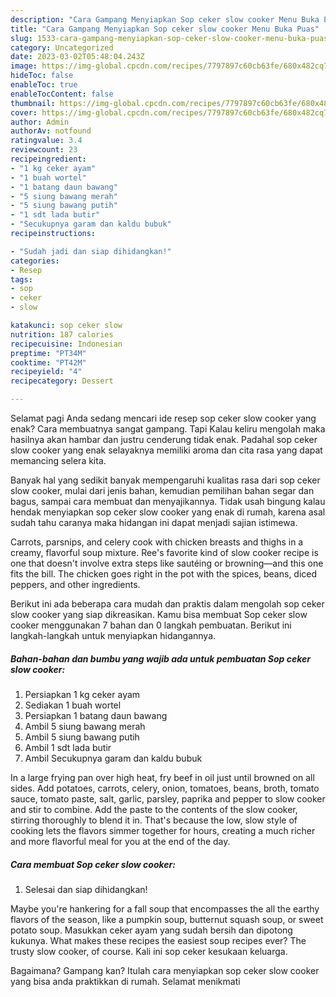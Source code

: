 ```yaml
---
description: "Cara Gampang Menyiapkan Sop ceker slow cooker Menu Buka Puas"
title: "Cara Gampang Menyiapkan Sop ceker slow cooker Menu Buka Puas"
slug: 1533-cara-gampang-menyiapkan-sop-ceker-slow-cooker-menu-buka-puas
category: Uncategorized
date: 2023-03-02T05:48:04.243Z
image: https://img-global.cpcdn.com/recipes/7797897c60cb63fe/680x482cq70/sop-ceker-slow-cooker-foto-resep-utama.jpg
hideToc: false
enableToc: true
enableTocContent: false
thumbnail: https://img-global.cpcdn.com/recipes/7797897c60cb63fe/680x482cq70/sop-ceker-slow-cooker-foto-resep-utama.jpg
cover: https://img-global.cpcdn.com/recipes/7797897c60cb63fe/680x482cq70/sop-ceker-slow-cooker-foto-resep-utama.jpg
author: Admin
authorAv: notfound
ratingvalue: 3.4
reviewcount: 23
recipeingredient:
- "1 kg ceker ayam"
- "1 buah wortel"
- "1 batang daun bawang"
- "5 siung bawang merah"
- "5 siung bawang putih"
- "1 sdt lada butir"
- "Secukupnya garam dan kaldu bubuk"
recipeinstructions:

- "Sudah jadi dan siap dihidangkan!"
categories:
- Resep
tags:
- sop
- ceker
- slow

katakunci: sop ceker slow 
nutrition: 187 calories
recipecuisine: Indonesian
preptime: "PT34M"
cooktime: "PT42M"
recipeyield: "4"
recipecategory: Dessert

---
```



Selamat pagi Anda sedang mencari ide resep sop ceker slow cooker yang enak? Cara membuatnya sangat gampang. Tapi Kalau keliru mengolah maka hasilnya akan hambar dan justru cenderung tidak enak. Padahal sop ceker slow cooker yang enak selayaknya memiliki aroma dan cita rasa yang dapat memancing selera kita.


Banyak hal yang sedikit banyak mempengaruhi kualitas rasa dari sop ceker slow cooker, mulai dari jenis bahan, kemudian pemilihan bahan segar dan bagus, sampai cara membuat dan menyajikannya. Tidak usah bingung kalau hendak menyiapkan sop ceker slow cooker yang enak di rumah, karena asal sudah tahu caranya maka hidangan ini dapat menjadi sajian istimewa.

Carrots, parsnips, and celery cook with chicken breasts and thighs in a creamy, flavorful soup mixture. Ree&#39;s favorite kind of slow cooker recipe is one that doesn&#39;t involve extra steps like sautéing or browning—and this one fits the bill. The chicken goes right in the pot with the spices, beans, diced peppers, and other ingredients.


Berikut ini ada beberapa cara mudah dan praktis dalam mengolah sop ceker slow cooker yang siap dikreasikan. Kamu bisa membuat Sop ceker slow cooker menggunakan 7 bahan dan 0 langkah pembuatan. Berikut ini langkah-langkah untuk menyiapkan hidangannya.

<!--inarticleads1-->

##### Bahan-bahan dan bumbu yang wajib ada untuk pembuatan Sop ceker slow cooker:

1. Persiapkan 1 kg ceker ayam
1. Sediakan 1 buah wortel
1. Persiapkan 1 batang daun bawang
1. Ambil 5 siung bawang merah
1. Ambil 5 siung bawang putih
1. Ambil 1 sdt lada butir
1. Ambil Secukupnya garam dan kaldu bubuk


In a large frying pan over high heat, fry beef in oil just until browned on all sides. Add potatoes, carrots, celery, onion, tomatoes, beans, broth, tomato sauce, tomato paste, salt, garlic, parsley, paprika and pepper to slow cooker and stir to combine. Add the paste to the contents of the slow cooker, stirring thoroughly to blend it in. That&#39;s because the low, slow style of cooking lets the flavors simmer together for hours, creating a much richer and more flavorful meal for you at the end of the day. 

<!--inarticleads2-->

##### Cara membuat Sop ceker slow cooker:


1. Selesai dan siap dihidangkan!

Maybe you&#39;re hankering for a fall soup that encompasses the all the earthy flavors of the season, like a pumpkin soup, butternut squash soup, or sweet potato soup. Masukkan ceker ayam yang sudah bersih dan dipotong kukunya. What makes these recipes the easiest soup recipes ever? The trusty slow cooker, of course. Kali ini sop ceker kesukaan keluarga. 

Bagaimana? Gampang kan? Itulah cara menyiapkan sop ceker slow cooker yang bisa anda praktikkan di rumah. Selamat menikmati
